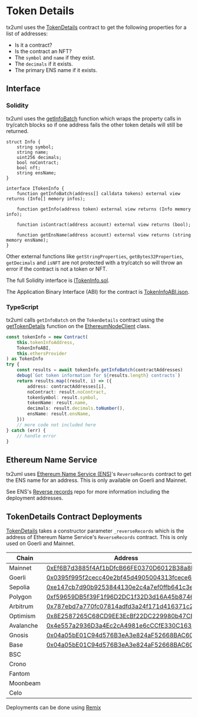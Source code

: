 # Token Details

tx2uml uses the [TokenDetails](./TokenInfo.sol) contract to get the following properties for a list of addresses:

-   Is it a contract?
-   Is the contract an NFT?
-   The `symbol` and `name` if they exist.
-   The `decimals` if it exists.
-   The primary ENS name if it exists.

## Interface

### Solidity

tx2uml uses the [getInfoBatch](./TokenInfo.sol#L54) function which wraps the property calls in try/catch blocks so if one address fails the other token details will still be returned.

```Solidity
struct Info {
    string symbol;
    string name;
    uint256 decimals;
    bool noContract;
    bool nft;
    string ensName;
}

interface ITokenInfo {
    function getInfoBatch(address[] calldata tokens) external view returns (Info[] memory infos);

    function getInfo(address token) external view returns (Info memory info);

    function isContract(address account) external view returns (bool);

    function getEnsName(address account) external view returns (string memory ensName);
}
```

Other external functions like `getStringProperties`, `getBytes32Properties`, `getDecimals` and `isNFT` are not protected with a try/catch so will throw an error if the contract is not a token or NFT.

The full Solidity interface is [ITokenInfo.sol](./ITokenInfo.sol).

The Application Binary Interface (ABI) for the contract is [TokenInfoABI.json](./TokenInfoABI.json).

### TypeScript

tx2uml calls `getInfoBatch` on the `TokenDetails` contract using the [getTokenDetails](../ts/clients/EthereumNodeClient.ts#134) function on the [EthereumNodeClient](../ts/clients/EthereumNodeClient.ts) class.

```ts
const tokenInfo = new Contract(
    this.tokenInfoAddress,
    TokenInfoABI,
    this.ethersProvider
) as TokenInfo
try {
    const results = await tokenInfo.getInfoBatch(contractAddresses)
    debug(`Got token information for ${results.length} contracts`)
    return results.map((result, i) => ({
        address: contractAddresses[i],
        noContract: result.noContract,
        tokenSymbol: result.symbol,
        tokenName: result.name,
        decimals: result.decimals.toNumber(),
        ensName: result.ensName,
    }))
    // more code not included here
} catch (err) {
    // handle error
}
```

## Ethereum Name Service

tx2uml uses [Ethereum Name Service (ENS)](https://ens.domains/)'s `ReverseRecords` contract to get the ENS name for an address. This is only available on Goerli and Mainnet.

See ENS's [Reverse records](https://github.com/ensdomains/reverse-records/#deployed-contract-address) repo for more information including the deployment addresses.

## TokenDetails Contract Deployments

[TokenDetails](./TokenInfo.sol) takes a constructor parameter `_reverseRecords` which is the address of Ethereum Name Service's `ReverseRecords` contract. This is only used on Goerli and Mainnet.

| Chain     | Address                                                                                                                               | \_reverseRecords                                                                                                             |
| --------- | ------------------------------------------------------------------------------------------------------------------------------------- | ---------------------------------------------------------------------------------------------------------------------------- |
| Mainnet   | [0xEf6B7d3885f4Af1bDfcB66FE0370D6012B38a8Db](https://etherscan.io/address/0xEf6B7d3885f4Af1bDfcB66FE0370D6012B38a8Db#code)            | [0x3671aE578E63FdF66ad4F3E12CC0c0d71Ac7510C](https://etherscan.io/address/0x3671aE578E63FdF66ad4F3E12CC0c0d71Ac7510C)        |
| Goerli    | [0x0395f995f2cecc40e2bf45d4905004313fcece6e](https://goerli.etherscan.io/address/0x0395f995f2cecc40e2bf45d4905004313fcece6e#code)     | [0x333Fc8f550043f239a2CF79aEd5e9cF4A20Eb41e](https://goerli.etherscan.io/address/0x333Fc8f550043f239a2CF79aEd5e9cF4A20Eb41e) |
| Sepolia   | [0xe147cb7d90b9253844130e2c4a7ef0ffb641c3ea](https://sepolia.etherscan.io/address/0xe147cb7d90b9253844130e2c4a7ef0ffb641c3ea#code)    | 0x0000000000000000000000000000000000000000                                                                                   |
| Polygon   | [0xf59659DB5f39F1f96D2DC1f32D3d16A45b8746Fa](https://polygonscan.com/address/0xf59659DB5f39F1f96D2DC1f32D3d16A45b8746Fa#code)         | 0x0000000000000000000000000000000000000000                                                                                   |
| Arbitrum  | [0x787ebd7a770fc07814adfd3a24f171d416371c2b](https://arbiscan.io/address/0x787ebd7a770fc07814adfd3a24f171d416371c2b#code)             | 0x0000000000000000000000000000000000000000                                                                                   |
| Optimism  | [0x8E2587265C68CD9EE3EcBf22DC229980b47CB960](https://optimistic.etherscan.io/address/0x8E2587265C68CD9EE3EcBf22DC229980b47CB960#code) | 0x0000000000000000000000000000000000000000                                                                                   |
| Avalanche | [0x4e557a2936D3a4Ec2cA4981e6cCCfE330C1634DF](https://snowtrace.io/address/0x4e557a2936D3a4Ec2cA4981e6cCCfE330C1634DF#code)            | 0x0000000000000000000000000000000000000000                                                                                   |
| Gnosis    | [0x04a05bE01C94d576B3eA3e824aF52668BAC606c0](https://gnosisscan.io/address/0x04a05be01c94d576b3ea3e824af52668bac606c0#code)           | 0x0000000000000000000000000000000000000000                                                                                   |
| Base      | [0x04a05bE01C94d576B3eA3e824aF52668BAC606c0](https://basescan.org/address/0x04a05bE01C94d576B3eA3e824aF52668BAC606c0)                 | 0x0000000000000000000000000000000000000000                                                                                   |
| BSC       |                                                                                                                                       | 0x0000000000000000000000000000000000000000                                                                                   |
| Crono     |                                                                                                                                       | 0x0000000000000000000000000000000000000000                                                                                   |
| Fantom    |                                                                                                                                       | 0x0000000000000000000000000000000000000000                                                                                   |
| Moonbeam  |                                                                                                                                       | 0x0000000000000000000000000000000000000000                                                                                   |
| Celo      |                                                                                                                                       | 0x0000000000000000000000000000000000000000                                                                                   |

Deployments can be done using [Remix](https://remix.ethereum.org/)
